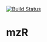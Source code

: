 
[![Build Status](https://travis-ci.org/thirdwing/mzR.svg?branch=master)](https://travis-ci.org/thirdwing/mzR)

mzR
===
